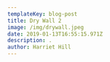 ```yaml
---
templateKey: blog-post
title: Dry Wall 2
image: /img/drywall.jpeg
date: 2019-01-13T16:55:15.971Z
description: .
author: Harriet Hill
---
```


